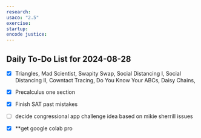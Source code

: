 ```yaml
---
research: 
usaco: "2.5"
exercise: 
startup: 
encode justice:
---
```

## Daily To-Do List for  2024-08-28

- [x] Triangles, Mad Scientist, Swapity Swap, Social Distancing I, Social Distancing II, Cowntact Tracing, Do You Know Your ABCs, Daisy Chains, 
- [x] Precalculus one section
- [x] Finish SAT past mistakes
- [ ] decide congressional app challenge idea based on mikie sherrill issues
- [x] **get google colab pro

